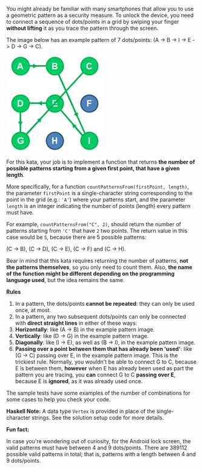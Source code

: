 You might already be familiar with many smartphones that allow you to use a geometric pattern as a security measure. To unlock the device, you need to connect a sequence of dots/points in a grid by swiping your finger **without lifting** it as you trace the pattern through the screen.

The image below has an example pattern of 7 dots/points: (A -> B -> I -> E -> D -> G -> C).

![lock_example.png](image.png)

For this kata, your job is to implement a function that returns **the number of possible patterns starting from a given first point, that have a given length**.

More specifically, for a function `countPatternsFrom(firstPoint, length)`, the parameter `firstPoint` is a single-character string corresponding to the point in the grid (e.g.: `'A'`) where your patterns start, and the parameter `length` is an integer indicating the number of points (length) every pattern must have.

For example, `countPatternsFrom("C", 2)`, should return the number of patterns starting from `'C'` that have `2` two points. The return value in this case would be `5`, because there are 5 possible patterns:

(C -> B), (C -> D), (C -> E), (C -> F) and (C -> H).

Bear in mind that this kata requires returning the number of patterns, **not the patterns themselves**, so you only need to count them. Also, **the name of the function might be different depending on the programming language used**, but the idea remains the same.

**Rules**

1. In a pattern, the dots/points **cannot be repeated**: they can only be used once, at most.
2. In a pattern, any two subsequent dots/points can only be connected with **direct straight lines** in either of these ways:
3. **Horizontally**: like (A -> B) in the example pattern image.
4. **Vertically**: like (D -> G) in the example pattern image.
5. **Diagonally**: like (I -> E), as well as (B -> I), in the example pattern image.
6. **Passing over a point between them that has already been 'used'**: like (G -> C) passing over E, in the example pattern image. This is the trickiest rule. Normally, you wouldn't be able to connect G to C, because E is between them, **however** when E has already been used as part the pattern you are tracing, you **can** connect G to C **passing over E**, because E is **ignored**, as it was already used once.


The sample tests have some examples of the number of combinations for some cases to help you check your code.

**Haskell Note:** A data type `Vertex` is provided in place of the single-character strings. See the solution setup code for more details.

**Fun fact:**

In case you're wondering out of curiosity, for the Android lock screen, the valid patterns must have between 4 and 9 dots/points. There are 389112 possible valid patterns in total; that is, patterns with a length between 4 and 9 dots/points.